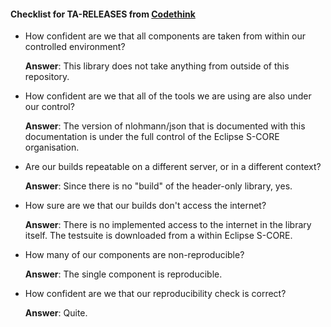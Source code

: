 #### Checklist for TA-RELEASES from [Codethink](https://codethinklabs.gitlab.io/trustable/trustable/print_page.html)

* How confident are we that all components are taken from within our controlled environment?

    **Answer**:  This library does not take anything from outside of this repository.

* How confident are we that all of the tools we are using are also under our control?

    **Answer**:  The version of nlohmann/json that is documented with this documentation is under the full control of the Eclipse S-CORE organisation.

* Are our builds repeatable on a different server, or in a different context?

    **Answer**:  Since there is no "build" of the header-only library, yes.

* How sure are we that our builds don't access the internet?

    **Answer**:  There is no implemented access to the internet in the library itself. The testsuite is downloaded from a within Eclipse S-CORE.

* How many of our components are non-reproducible?

    **Answer**:  The single component is reproducible.

* How confident are we that our reproducibility check is correct?

    **Answer**:  Quite.